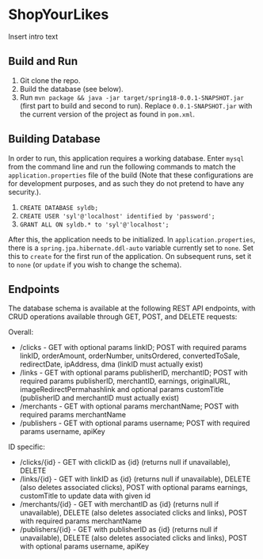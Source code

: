 # ShopYourLikes

Insert intro text

## Build and Run

1. Git clone the repo.
2. Build the database (see below).
3. Run `mvn package && java -jar target/spring18-0.0.1-SNAPSHOT.jar` (first part to build and second to run). Replace `0.0.1-SNAPSHOT.jar` with the current version of the project as found in `pom.xml`.

## Building Database

In order to run, this application requires a working database. Enter `mysql` from the command line and run the following commands to match the `application.properties` file of the build (Note that these configurations are for development purposes, and as such they do not pretend to have any security.).

1. `CREATE DATABASE syldb;`
2. `CREATE USER 'syl'@'localhost' identified by 'password';`
3. `GRANT ALL ON syldb.* to 'syl'@'localhost';`

After this, the application needs to be initialized. In `application.properties`, there is a `spring.jpa.hibernate.ddl-auto` variable currently set to `none`. Set this to `create` for the first run of the application. On subsequent runs, set it to `none` (or `update` if you wish to change the schema).

## Endpoints

The database schema is available at the following REST API endpoints, with CRUD operations available through GET, POST, and DELETE requests:

Overall:
* /clicks - GET with optional params linkID; POST with required params linkID, orderAmount, orderNumber, unitsOrdered, convertedToSale, redirectDate, ipAddress, dma (linkID must actually exist)
* /links - GET with optional params publisherID, merchantID; POST with required params publisherID, merchantID, earnings, originalURL, imageRedirectPermahashlink and optional params customTitle (publisherID and merchantID must actually exist) 
* /merchants - GET with optional params merchantName; POST with required params merchantName
* /publishers - GET with optional params username; POST with required params username, apiKey

ID specific:
* /clicks/{id} - GET with clickID as {id} (returns null if unavailable), DELETE
* /links/{id} - GET with linkID as {id} (returns null if unavailable), DELETE (also deletes associated clicks), POST with optional params earnings, customTitle to update data with given id
* /merchants/{id} - GET with merchantID as {id} (returns null if unavailable), DELETE (also deletes associated clicks and links), POST with required params merchantName
* /publishers/{id} - GET with publisherID as {id} (returns null if unavailable), DELETE (also deletes associated clicks and links), POST with optional params username, apiKey